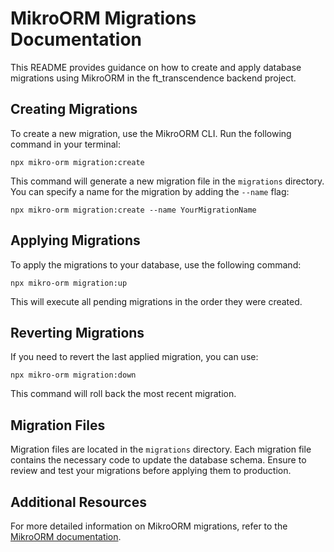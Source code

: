 # MikroORM Migrations Documentation

This README provides guidance on how to create and apply database migrations using MikroORM in the ft_transcendence backend project.

## Creating Migrations

To create a new migration, use the MikroORM CLI. Run the following command in your terminal:

```
npx mikro-orm migration:create
```

This command will generate a new migration file in the `migrations` directory. You can specify a name for the migration by adding the `--name` flag:

```
npx mikro-orm migration:create --name YourMigrationName
```

## Applying Migrations

To apply the migrations to your database, use the following command:

```
npx mikro-orm migration:up
```

This will execute all pending migrations in the order they were created.

## Reverting Migrations

If you need to revert the last applied migration, you can use:

```
npx mikro-orm migration:down
```

This command will roll back the most recent migration.

## Migration Files

Migration files are located in the `migrations` directory. Each migration file contains the necessary code to update the database schema. Ensure to review and test your migrations before applying them to production.

## Additional Resources

For more detailed information on MikroORM migrations, refer to the [MikroORM documentation](https://mikro-orm.io/docs/migrations).